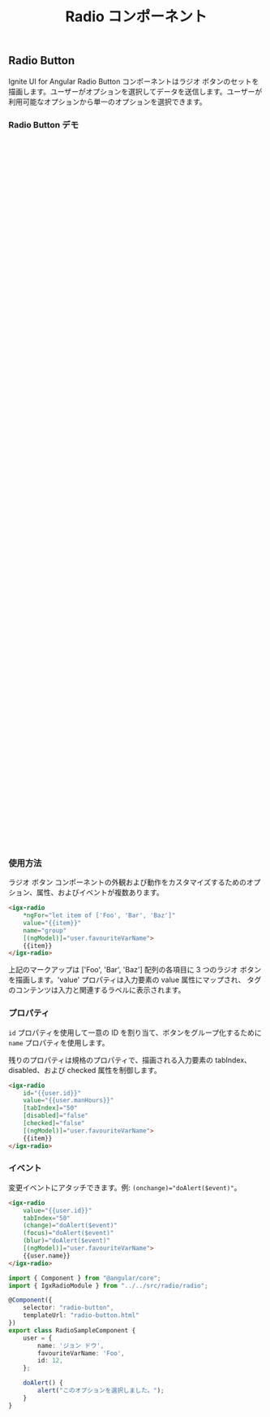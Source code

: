 ﻿---
title: Radio コンポーネント
_description: Ignite UI for Angular Radio Button コントロールは、選択可能なオプションのリストを表示します。
_keywords: Ignite UI for Angular, UI コントロール, Angular ウィジェット, web ウィジェット, UI ウィジェット, Angular, ネイティブ Angular コンポーネント スィート, ネイティブ Angular コントロール, ネイティブ Angular コンポーネント ライブラリ, Angular Radio Button コンポーネント, Angular Radio Button コントロール
---

## Radio Button
<p class="highlight">Ignite UI for Angular Radio Button コンポーネントはラジオ ボタンのセットを描画します。ユーザーがオプションを選択してデータを送信します。ユーザーが利用可能なオプションから単一のオプションを選択できます。</p>
<div class="divider"></div>

### Radio Button デモ
<div class="sample-container" style="height:1390px">
<iframe src='https://{environment:demosBaseUrl}/form-elements' width="100%" height="100%" seamless frameBorder="0"></iframe>
</div>
<div class="divider--half"></div>

### 使用方法

ラジオ ボタン コンポーネントの外観および動作をカスタマイズするためのオプション、属性、およびイベントが複数あります。

```html
<igx-radio
    *ngFor="let item of ['Foo', 'Bar', 'Baz']"
    value="{{item}}"
    name="group"
    [(ngModel)]="user.favouriteVarName">
    {{item}}
</igx-radio>
```

上記のマークアップは ['Foo', 'Bar', 'Baz'] 配列の各項目に 3 つのラジオ ボタンを描画します。'value' プロパティは入力要素の value 属性にマップされ、<igx-radio> タグのコンテンツは入力と関連するラベルに表示されます。
<div class="divider--half"></div>

### プロパティ
`id` プロパティを使用して一意の ID を割り当て、ボタンをグループ化するために `name` プロパティを使用します。

残りのプロパティは規格のプロパティで、描画される入力要素の tabIndex、disabled、および checked 属性を制御します。

```html
<igx-radio
    id="{{user.id}}"
    value="{{user.manHours}}"
    [tabIndex]="50"
    [disabled]="false"
    [checked]="false"
    [(ngModel)]="user.favouriteVarName">
    {{item}}
</igx-radio>
```
<div class="divider--half"></div>

### イベント
変更イベントにアタッチできます。例: `(onchange)="doAlert($event)"`。

```html
<igx-radio
	value="{{user.id}}"
	tabIndex="50"
	(change)="doAlert($event)"
	(focus)="doAlert($event)"
	(blur)="doAlert($event)"
	[(ngModel)]="user.favouriteVarName">
	{{user.name}}
</igx-radio>
```

```typescript
import { Component } from "@angular/core";
import { IgxRadioModule } from "../../src/radio/radio";

@Component({
    selector: "radio-button",
    templateUrl: "radio-button.html"
})
export class RadioSampleComponent {
    user = {
        name: 'ジョン ドウ',
        favouriteVarName: 'Foo',
        id: 12,
    };

    doAlert() {
        alert("このオプションを選択しました。");
    }
}
```
<div class="divider--half"></div>
